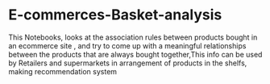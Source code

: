 # E-commerces-Basket-analysis
This Notebooks, looks at the association rules between products bought in an ecommerce site , and try to  come up with a meaningful relationships between the products that are always bought together,This info can be used by Retailers and supermarkets in arrangement of  products in the shelfs, making recommendation system
